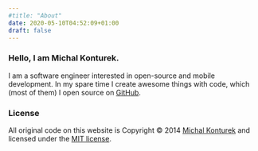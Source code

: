 ```yaml
---
#title: "About"
date: 2020-05-10T04:52:09+01:00
draft: false
---
```


### Hello, I am Michal Konturek.

I am a software engineer interested in open-source and mobile development.
In my spare time I create awesome things with code, which (most of them) I open source on [GitHub][MK].

[MK]:https://github.com/michalkonturek

### License

All original code on this website is Copyright © 2014 [Michal Konturek][ME] and licensed under the [MIT license][MIT].

[ME]:http://michal.codes
[MIT]:http://opensource.org/comment/935

